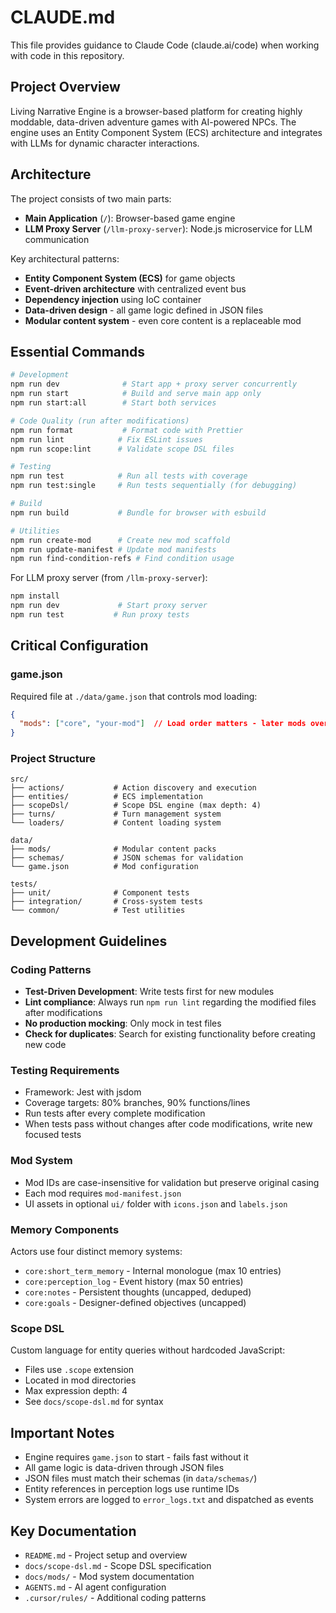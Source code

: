 # CLAUDE.md

This file provides guidance to Claude Code (claude.ai/code) when working with code in this repository.

## Project Overview

Living Narrative Engine is a browser-based platform for creating highly moddable, data-driven adventure games with AI-powered NPCs. The engine uses an Entity Component System (ECS) architecture and integrates with LLMs for dynamic character interactions.

## Architecture

The project consists of two main parts:
- **Main Application** (`/`): Browser-based game engine
- **LLM Proxy Server** (`/llm-proxy-server`): Node.js microservice for LLM communication

Key architectural patterns:
- **Entity Component System (ECS)** for game objects
- **Event-driven architecture** with centralized event bus
- **Dependency injection** using IoC container
- **Data-driven design** - all game logic defined in JSON files
- **Modular content system** - even core content is a replaceable mod

## Essential Commands

```bash
# Development
npm run dev              # Start app + proxy server concurrently
npm run start            # Build and serve main app only
npm run start:all        # Start both services

# Code Quality (run after modifications)
npm run format           # Format code with Prettier
npm run lint            # Fix ESLint issues
npm run scope:lint      # Validate scope DSL files

# Testing
npm run test            # Run all tests with coverage
npm run test:single     # Run tests sequentially (for debugging)

# Build
npm run build           # Bundle for browser with esbuild

# Utilities
npm run create-mod      # Create new mod scaffold
npm run update-manifest # Update mod manifests
npm run find-condition-refs # Find condition usage
```

For LLM proxy server (from `/llm-proxy-server`):
```bash
npm install
npm run dev             # Start proxy server
npm run test           # Run proxy tests
```

## Critical Configuration

### game.json
Required file at `./data/game.json` that controls mod loading:
```json
{
  "mods": ["core", "your-mod"]  // Load order matters - later mods override earlier
}
```

### Project Structure
```
src/
├── actions/           # Action discovery and execution
├── entities/          # ECS implementation
├── scopeDsl/          # Scope DSL engine (max depth: 4)
├── turns/             # Turn management system
└── loaders/           # Content loading system

data/
├── mods/              # Modular content packs
├── schemas/           # JSON schemas for validation
└── game.json          # Mod configuration

tests/
├── unit/              # Component tests
├── integration/       # Cross-system tests
└── common/            # Test utilities
```

## Development Guidelines

### Coding Patterns
- **Test-Driven Development**: Write tests first for new modules
- **Lint compliance**: Always run `npm run lint` regarding the modified files after modifications
- **No production mocking**: Only mock in test files
- **Check for duplicates**: Search for existing functionality before creating new code

### Testing Requirements
- Framework: Jest with jsdom
- Coverage targets: 80% branches, 90% functions/lines
- Run tests after every complete modification
- When tests pass without changes after code modifications, write new focused tests

### Mod System
- Mod IDs are case-insensitive for validation but preserve original casing
- Each mod requires `mod-manifest.json`
- UI assets in optional `ui/` folder with `icons.json` and `labels.json`

### Memory Components
Actors use four distinct memory systems:
- `core:short_term_memory` - Internal monologue (max 10 entries)
- `core:perception_log` - Event history (max 50 entries)
- `core:notes` - Persistent thoughts (uncapped, deduped)
- `core:goals` - Designer-defined objectives (uncapped)

### Scope DSL
Custom language for entity queries without hardcoded JavaScript:
- Files use `.scope` extension
- Located in mod directories
- Max expression depth: 4
- See `docs/scope-dsl.md` for syntax

## Important Notes

- Engine requires `game.json` to start - fails fast without it
- All game logic is data-driven through JSON files
- JSON files must match their schemas (in `data/schemas/`)
- Entity references in perception logs use runtime IDs
- System errors are logged to `error_logs.txt` and dispatched as events

## Key Documentation

- `README.md` - Project setup and overview
- `docs/scope-dsl.md` - Scope DSL specification
- `docs/mods/` - Mod system documentation
- `AGENTS.md` - AI agent configuration
- `.cursor/rules/` - Additional coding patterns